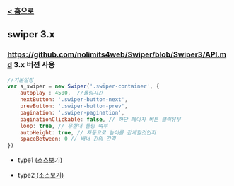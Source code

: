 ### [ < 홈으로](https://github.com/netfolder/public_chunjae)

## swiper 3.x

### https://github.com/nolimits4web/Swiper/blob/Swiper3/API.md 3.x 버젼 사용

```javascript
//기본설정
var s_swiper = new Swiper('.swiper-container', {				
	autoplay : 4500,  //롤링시간
	nextButton: '.swiper-button-next',
	prevButton: '.swiper-button-prev',
	pagination: '.swiper-pagination',
	paginationClickable: false, // 하단 페이지 버튼 클릭유무
	loop: true, // 무한대 롤링 여부
	autoHeight: true, // 자동으로 높이를 잡게할것인지
	spaceBetween: 0 // 배너 간의 간격
})
```
<!--##### [옵션더보기 ↓](#option)-->

 - type1[ (소스보기) ](https://github.com/netfolder/public_chunjae/blob/master/swiper/html/m_swiper_01.html)

 	<!-- ![Alt text](images/type1.jpg) -->

 - type2[ (소스보기) ](https://github.com/netfolder/public_chunjae/blob/master/slick/html/m_swiper_01.html)

 	<!-- ![Alt text](images/type2.jpg) -->
